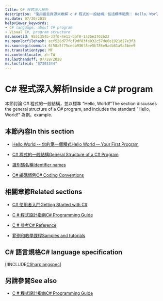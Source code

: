 ```yaml
---
title: C# 程式深入解析
description: '使用這些資源來瞭解 c # 程式的一般結構，包括標準範例： Hello，World！'
ms.date: 07/20/2015
helpviewer_keywords:
- C# language, about C# program
- Visual C#, program structure
ms.assetid: 9551354b-33f0-4e11-bbf0-1a35e3702b22
ms.openlocfilehash: ecf526d77fcf9df83fa832c57de0e1921d27e3f3
ms.sourcegitcommit: 6f58a5f75ceeb936f8ee5b786e9adb81a9a3bee9
ms.translationtype: MT
ms.contentlocale: zh-TW
ms.lasthandoff: 07/28/2020
ms.locfileid: "87303344"
---
```

# <a name="inside-a-c-program"></a><span data-ttu-id="7b01c-103">C# 程式深入解析</span><span class="sxs-lookup"><span data-stu-id="7b01c-103">Inside a C# program</span></span>

<span data-ttu-id="7b01c-104">本節討論 C# 程式的一般結構，並以標準 "Hello, World!"</span><span class="sxs-lookup"><span data-stu-id="7b01c-104">The section discusses the general structure of a C# program, and includes the standard "Hello, World!"</span></span> <span data-ttu-id="7b01c-105">為例。</span><span class="sxs-lookup"><span data-stu-id="7b01c-105">example.</span></span>

## <a name="in-this-section"></a><span data-ttu-id="7b01c-106">本節內容</span><span class="sxs-lookup"><span data-stu-id="7b01c-106">In this section</span></span>

- [<span data-ttu-id="7b01c-107">Hello World -- 您的第一個程式</span><span class="sxs-lookup"><span data-stu-id="7b01c-107">Hello World -- Your First Program</span></span>](hello-world-your-first-program.md)

- [<span data-ttu-id="7b01c-108">C# 程式的一般結構</span><span class="sxs-lookup"><span data-stu-id="7b01c-108">General Structure of a C# Program</span></span>](general-structure-of-a-csharp-program.md)

- [<span data-ttu-id="7b01c-109">識別碼名稱</span><span class="sxs-lookup"><span data-stu-id="7b01c-109">Identifier names</span></span>](identifier-names.md)

- [<span data-ttu-id="7b01c-110">C# 編碼慣例</span><span class="sxs-lookup"><span data-stu-id="7b01c-110">C# Coding Conventions</span></span>](coding-conventions.md)

## <a name="related-sections"></a><span data-ttu-id="7b01c-111">相關章節</span><span class="sxs-lookup"><span data-stu-id="7b01c-111">Related sections</span></span>

- [<span data-ttu-id="7b01c-112">C# 使用者入門</span><span class="sxs-lookup"><span data-stu-id="7b01c-112">Getting Started with C#</span></span>](../../getting-started/index.md)

- [<span data-ttu-id="7b01c-113">C # 程式設計指南</span><span class="sxs-lookup"><span data-stu-id="7b01c-113">C# Programming Guide</span></span>](../index.md)

- [<span data-ttu-id="7b01c-114">C # 參考</span><span class="sxs-lookup"><span data-stu-id="7b01c-114">C# Reference</span></span>](../../language-reference/index.md)

- [<span data-ttu-id="7b01c-115">範例和教學課程</span><span class="sxs-lookup"><span data-stu-id="7b01c-115">Samples and tutorials</span></span>](../../../samples-and-tutorials/index.md)

## <a name="c-language-specification"></a><span data-ttu-id="7b01c-116">C# 語言規格</span><span class="sxs-lookup"><span data-stu-id="7b01c-116">C# language specification</span></span>

[!INCLUDE[CSharplangspec](~/includes/csharplangspec-md.md)]

## <a name="see-also"></a><span data-ttu-id="7b01c-117">另請參閱</span><span class="sxs-lookup"><span data-stu-id="7b01c-117">See also</span></span>

- [<span data-ttu-id="7b01c-118">C # 程式設計指南</span><span class="sxs-lookup"><span data-stu-id="7b01c-118">C# Programming Guide</span></span>](../index.md)
